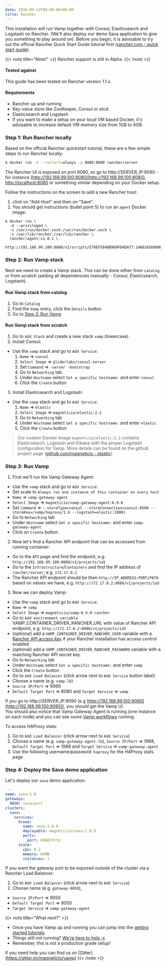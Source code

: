 ```yaml
---
date: 2016-09-13T09:00:00+00:00
title: Rancher
---
```

This installation will run Vamp together with Consul, Elasticsearch and Logstash on Rancher. (We'll also deploy our demo Sava application to give you something to play around on). Before you begin, it is advisable to try out the official Rancher Quick Start Guide tutorial first ([rancher.com - quick start guide](http://docs.rancher.com/rancher/latest/en/quick-start-guide/)).

{{< note title="Note!" >}}
Rancher support is still in Alpha.
{{< /note >}}

#### Tested against
This guide has been tested on Rancher version 1.1.x.

#### Requirements

* Rancher up and running
* Key-value store like ZooKeeper, Consul or etcd
* Elasticsearch and Logstash
* If you want to make a setup on your local VM based Docker, it's advisable to increase default VM memory size from 1GB to 4GB.

### Step 1: Run Rancher locally
Based on the official Rancher quickstart tutorial, these are a few simple steps to run Rancher locally:
```bash
$ docker run -d --restart=always -p 8080:8080 rancher/server
```
The Rancher UI is exposed on port 8080, so go to http://SERVER_IP:8080 - for instance [http://192.168.99.100:8080](http://192.168.99.100:8080), [http://localhost:8080](http://localhost:8080) or something similar depending on your Docker setup.

Follow the instructions on the screen to add a new Rancher host:

1. click on "Add Host" and then on "Save".
2. You should get instructions (bullet point 5) to run an `agent` Docker image:  

```
$ docker run \
  -d --privileged \
  -v /var/run/docker.sock:/var/run/docker.sock \
  -v /var/lib/rancher:/var/lib/rancher \
  rancher/agent:v1.0.1 \
  http://192.168.99.100:8080/v1/scripts/E78EF5848B989FD4DA77:1466265600000:SYqIvhPgzKLonp8r0erqgpsi7pQ
```


### Step 2: Run Vamp stack
Next we need to create a Vamp stack. This can be done either from `catalog` or from scratch (adding all dependencies manually - Consul, Elasticsearch, Logstash).

#### Run Vamp stack from catalog

1. Go to `Catalog`
2. Find the `Vamp` entry, click the `Details` button
3. Go to [Step 3: Run Vamp](/documentation/installation/rancher/#step-3-run-vamp)

#### Run Vamp stack from scratch

1. Go to `Add Stack` and create a new stack `vamp` (lowercase).
2. Install Consul:  
  * Use the `vamp` stack and go to `Add Service`:  
    1. `Name` ⇒ `consul`
    2. `Select Image` ⇒ `gliderlabs/consul-server`
    3. Set `Command` ⇒ `-server -bootstrap`
    4. Go to `Networking` tab
    5. Under `Hostname` select `Set a specific hostname:` and enter `consul`
    6. Click the `Create` button

3. Install Elasticsearch and Logstash:
  * Use the `vamp` stack and go to `Add Service`:  
    1. `Name` ⇒ `elastic`
    2. `Select Image` ⇒ `magneticio/elastic:2.2`
    3. Go to `Networking` tab
    4. Under `Hostname` select `Set a specific hostname:` and enter `elastic`
    6. Click the `Create` button

> Our custom Docker image `magneticio/elastic:2.2` contains Elasticsearch, Logstash and Kibana with the proper Logstash configuration for Vamp. More details can be found on the github project page ([github.com/magneticio - elastic](https://github.com/magneticio/elastic)).

### Step 3: Run Vamp

1. First we'll run the Vamp Gateway Agent:
  * Use the `vamp` stack and go to `Add Service`:
  * Set scale to `Always run one instance of this container on every host`
  * `Name` ⇒ `vamp-gateway-agent`
  * `Select Image` ⇒ `magneticio/vamp-gateway-agent:0.9.0`
  * Set `Command` ⇒ `--storeType=consul --storeConnection=consul:8500 --storeKey=/vamp/haproxy/1.6 --logstash=elastic:10001`
  * Go to `Networking` tab
  * Under `Hostname` select `Set a specific hostname:` and enter `vamp-gateway-agent`
  * Click on `Create` button

2. Now let's find a Rancher API endpoint that can be accessed from running container:
  * Go to the `API` page and find the endpoint, e.g. `http://192.168.99.100:8080/v1/projects/1a5`
  * Go to the `Infrastructure`/`Containers` and find the IP address of `rancher/server`, e.g. `172.17.0.2`
  * The Rancher API endpoint should be then `http://IP_ADDRESS:PORT/PATH` based on values we have, e.g. `http://172.17.0.2:8080/v1/projects/1a5`

3. Now we can deploy Vamp:
  * Use the `vamp` stack and go to `Add Service`:
  * `Name` ⇒ `vamp`
  * `Select Image` ⇒ `magneticio/vamp:0.9.0-rancher`
  * Go to `Add environment variable` VAMP_CONTAINER_DRIVER_RANCHER_URL with value of Rancher API endpoint, e.g. `http://172.17.0.2:8080/v1/projects/1a5`
  * (optional) add a `VAMP_CONTAINER_DRIVER_RANCHER_USER` variable with a [Rancher API access key](https://docs.rancher.com/rancher/v1.2/zh/api/api-keys/#environment-api-keys) if your Rancher installation has access control enabled
  * (optional) add a `VAMP_CONTAINER_DRIVER_RANCHER_PASSWORD` variable with a matching Rancher API secret key.
  * Go to `Networking` tab
  * Under `Hostname` select `Set a specific hostname:` and enter `vamp`
  * Click the `Create` button
  * Go to `Add Load Balancer` (click arrow next to `Add Service` button label)
  * Choose a name (e.g. `vamp-lb`)
  * `Source IP/Port` ⇒ 9090
  * `Default Target Port` ⇒ 8080 and `Target Service` ⇒ `vamp`

If you go to http://SERVER_IP:9090 (e.g [http://192.168.99.100:9090](http://192.168.99.100:9090)), you should get the Vamp UI.  
You should also notice that Vamp Gateway Agent is running (one instance on each node) and you can see some [Vamp workflows](/documentation/using-vamp/workflows/) running.

To access HAProxy stats:

1. Go to `Add Load Balancer` (click arrow next to `Add Service`)
2. Choose a name (e.g. `vamp-gateway-agent-lb`), `Source IP/Port` ⇒ 1988, `Default Target Port` ⇒ 1988 and `Target Service` ⇒ `vamp-gateway-agent`
3. Use the following username/password: `haproxy` for the HAProxy stats page

### Step 4: Deploy the Sava demo application

Let's deploy our `sava` demo application:

```yaml
---
name: sava:1.0
gateways:
  9050: sava/port
clusters:
  sava:
    services:
      breed:
        name: sava:1.0.0
        deployable: magneticio/sava:1.0.0
        ports:
          port: 8080/http
      scale:
        cpu: 0.2
        memory: 64MB
        instances: 1
```

If you want the gateway port to be exposed outside of the cluster via a Rancher Load Balancer:

1. Go to `Add Load Balancer` (click arrow next to `Add Service`)
2. Choose name (e.g. `gateway-9050`),
  * `Source IP/Port` ⇒ 9050
  * `Default Target Port` ⇒ 9050
  * `Target Service` ⇒ `vamp-gateway-agent`


{{< note title="What next?" >}}

* Once you have Vamp up and running you can jump into the [getting started tutorials](/documentation/tutorials/)
* Things still not running? [We're here to help →](https://github.com/magneticio/vamp/issues)
* Remember, this is not a production grade setup!

If you need help you can find us on [Gitter] (https://gitter.im/magneticio/vamp)
{{< /note >}}
